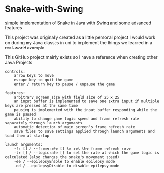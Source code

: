 # Snake-with-Swing
simple implementation of Snake in Java with Swing and some advanced features

This project was originally created as a little personal project I would work on during my Java classes in uni to implement the things we learned in a real-world example

This GitHub project mainly exists so I have a reference when creating other Java Projects

	controls:
		arrow keys to move
		escape key to quit the game
		enter / return key to pause / unpause the game

	features:
		arbitrary screen size with field size of 25 x 25
		an input buffer is implemented to save one extra input if multiple keys are pressed at the same time
		pausing is implemented with the input buffer responding while the game is paused
		ability to change game logic speed and frame refresh rate separately through launch arguments
		automatic detection of main screen's frame refresh rate
		save files to save settings applied through launch arguments and load them at startup

	launch arguments:
		-fr [] / --framerate [] to set the frame refresh rate
		-lr [] / --logicrate [] to set the rate at which the game logic is calculated (also changes the snake's movement speed)
		-ee / --epilepsyEnable to enable epilepsy mode
		-ed / --epilepsyDisable to disable epilepsy mode
